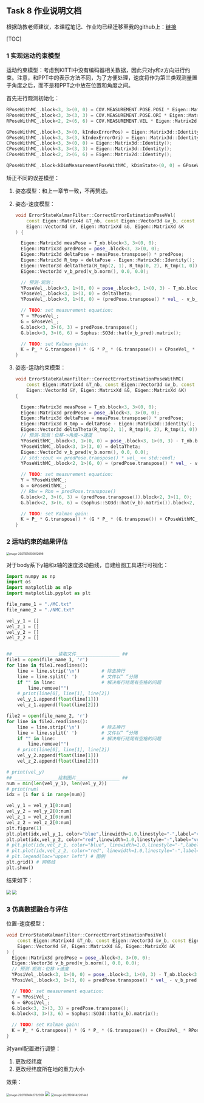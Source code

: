 ## Task 8 作业说明文档

根据助教老师建议，本课程笔记、作业均已经迁移至我的github上：[链接](https://github.com/ChenJiahao031008/sensor-fusion-for-slam)

[TOC]

### 1 实现运动约束模型

运动约束模型：考虑到KITTI中没有编码器相关数据，因此只对y和z方向进行约束。注意，和PPT中的表示方法不同，为了方便处理，速度将作为第三类观测量置于角度之后，而不是和PPT之中放在位置和角度之间。

首先进行观测初始化：

```c++
RPoseWithMC_.block<3, 3>(0, 0) = COV.MEASUREMENT.POSE.POSI * Eigen::Matrix3d::Identity();
RPoseWithMC_.block<3, 3>(3, 3) = COV.MEASUREMENT.POSE.ORI * Eigen::Matrix3d::Identity();
RPoseWithMC_.block<2, 2>(6, 6) = COV.MEASUREMENT.VEL * Eigen::Matrix2d::Identity();

GPoseWithMC_.block<3, 3>(0, kIndexErrorPos) = Eigen::Matrix3d::Identity();
GPoseWithMC_.block<3, 3>(3, kIndexErrorOri) = Eigen::Matrix3d::Identity();
CPoseWithMC_.block<3, 3>(0, 0) = Eigen::Matrix3d::Identity();
CPoseWithMC_.block<3, 3>(3, 3) = Eigen::Matrix3d::Identity();
CPoseWithMC_.block<2, 2>(6, 6) = Eigen::Matrix2d::Identity();

QPoseWithMC_.block<kDimMeasurementPoseWithMC, kDimState>(0, 0) = GPoseWithMC_;
```

矫正不同的误差模型：

1. 姿态模型：和上一章节一致，不再赘述。

2. 姿态-速度模型：

   ```c++
   void ErrorStateKalmanFilter::CorrectErrorEstimationPoseVel(
       const Eigen::Matrix4d &T_nb, const Eigen::Vector3d &v_b, const Eigen::Vector3d &w_b,
       Eigen::VectorXd &Y, Eigen::MatrixXd &G, Eigen::MatrixXd &K
   ) {
   
     Eigen::Matrix3d measPose = T_nb.block<3, 3>(0, 0);
     Eigen::Matrix3d predPose = pose_.block<3, 3>(0, 0);
     Eigen::Matrix3d deltaPose = measPose.transpose() * predPose;
     Eigen::Matrix3d R_tmp = deltaPose - Eigen::Matrix3d::Identity();
     Eigen::Vector3d deltaTheta(R_tmp(2, 1), R_tmp(0, 2), R_tmp(1, 0));
     Eigen::Vector3d v_b_pred(v_b.norm(), 0.0, 0.0);
   
     // 预测-观测：
     YPoseVel_.block<3, 1>(0, 0) = pose_.block<3, 1>(0, 3) - T_nb.block<3, 1>(0, 3);
     YPoseVel_.block<3, 1>(3, 0) = deltaTheta;
     YPoseVel_.block<3, 1>(6, 0) = (predPose.transpose() * vel_ - v_b_pred);
   
     // TODO: set measurement equation:
     Y = YPoseVel_;
     G = GPoseVel_;
     G.block<3, 3>(6, 3) = predPose.transpose();
     G.block<3, 3>(6, 6) = Sophus::SO3d::hat(v_b_pred).matrix();
   
     // TODO: set Kalman gain:
     K = P_ * G.transpose() * (G * P_ * (G.transpose()) + CPoseVel_ * RPoseVel_ * CPoseVel_.transpose()).inverse();
   }
   ```

3. 姿态-运动约束模型：

   ```c++
   void ErrorStateKalmanFilter::CorrectErrorEstimationPoseWithMC(
       const Eigen::Matrix4d &T_nb, const Eigen::Vector3d &v_b, const Eigen::Vector3d &w_b,
       Eigen::VectorXd &Y, Eigen::MatrixXd &G, Eigen::MatrixXd &K)
   {
   
     Eigen::Matrix3d measPose = T_nb.block<3, 3>(0, 0);
     Eigen::Matrix3d predPose = pose_.block<3, 3>(0, 0);
     Eigen::Matrix3d deltaPose = measPose.transpose() * predPose;
     Eigen::Matrix3d R_tmp = deltaPose - Eigen::Matrix3d::Identity();
     Eigen::Vector3d deltaTheta(R_tmp(2, 1), R_tmp(0, 2), R_tmp(1, 0));
     // 预测-观测：位移->角度->速度
     YPoseWithMC_.block<3, 1>(0, 0) = pose_.block<3, 1>(0, 3) - T_nb.block<3, 1>(0, 3);
     YPoseWithMC_.block<3, 1>(3, 0) = deltaTheta;
     Eigen::Vector3d v_b_pred(v_b.norm(), 0.0, 0.0);
     // std::cout << predPose.transpose() * vel_ << std::endl;
     YPoseWithMC_.block<2, 1>(6, 0) = (predPose.transpose() * vel_ - v_b_pred).block<2, 1>(1, 0);
   
     // TODO: set measurement equation:
     Y = YPoseWithMC_;
     G = GPoseWithMC_;
     // Rbw = Rbn = predPose.transpose()
     G.block<2, 3>(6, 3) = (predPose.transpose()).block<2, 3>(1, 0);
     G.block<2, 3>(6, 6) = (Sophus::SO3d::hat(v_b).matrix()).block<2, 3>(1, 0);
   
     // TODO: set Kalman gain:
     K = P_ * G.transpose() * (G * P_ * (G.transpose()) + CPoseWithMC_ * RPoseWithMC_ * CPoseWithMC_.transpose()).inverse();
   }
   ```

### 2 运动约束的结果评估

<img src="README.assets/image-20211014130812698.png" alt="image-20211014130812698" style="zoom:50%;" />

对于body系下y轴和z轴的速度波动曲线，自建绘图工具进行可视化：

```python
import numpy as np
import os
import matplotlib as mlp
import matplotlib.pyplot as plt

file_name_1 = "./MC.txt"
file_name_2 = "./NMC.txt"

vel_y_1 = []
vel_z_1 = []
vel_y_2 = []
vel_z_2 = []


## ________________读取文件________________ ##
file1 = open(file_name_1, 'r')
for line in file1.readlines():
    line = line.strip('\n')        # 除去换行
    line = line.split(' ')         # 文件以“ ”分隔
    if "" in line:                 # 解决每行结尾有空格的问题
        line.remove("")
    # print(line[0], line[1], line[2])
    vel_y_1.append(float(line[1]))
    vel_z_1.append(float(line[2]))

file2 = open(file_name_2, 'r')
for line in file2.readlines():
    line = line.strip('\n')        # 除去换行
    line = line.split(' ')         # 文件以“ ”分隔
    if "" in line:                 # 解决每行结尾有空格的问题
        line.remove("")
    # print(line[0], line[1], line[2])
    vel_y_2.append(float(line[1]))
    vel_z_2.append(float(line[2]))

# print(vel_y)
## ________________绘制图片________________ ##
num = min(len(vel_y_1), len(vel_y_2))
# print(num)
idx = [i for i in range(num)]

vel_y_1 = vel_y_1[0:num]
vel_y_2 = vel_y_2[0:num]
vel_z_1 = vel_z_1[0:num]
vel_z_2 = vel_z_2[0:num]
plt.figure(1)
plt.plot(idx,vel_y_1, color="blue",linewidth=1.0,linestyle="-",label="vel_y_1",alpha=0.9)    # 颜色 线宽 类型 标签 透明度
plt.plot(idx,vel_y_2, color="red",linewidth=1.0,linestyle="-",label="vel_y_2",alpha=0.9)    # 颜色 线宽 类型 标签 透明度
# plt.plot(idx,vel_z_1, color="blue", linewidth=1.0,linestyle="-",label="vel_z",alpha=0.9)    # 颜色 线宽 类型 标签 透明度
# plt.plot(idx,vel_z_2, color="red", linewidth=1.0,linestyle="-",label="vel_z",alpha=0.9)    # 颜色 线宽 类型 标签 透明度
# plt.legend(loc="upper left") # 图例
plt.grid() # 网格线
plt.show()

```

结果如下：

<img src="README.assets/Figure_y.png" style="zoom:72%;" />

<img src="README.assets/Figure_z.png" style="zoom:72%;" />

### 3 仿真数据融合与评估

位置-速度模型：

```c++
void ErrorStateKalmanFilter::CorrectErrorEstimationPosiVel(
    const Eigen::Matrix4d &T_nb, const Eigen::Vector3d &v_b, const Eigen::Vector3d &w_b,
    Eigen::VectorXd &Y, Eigen::MatrixXd &G, Eigen::MatrixXd &K
) {
  Eigen::Matrix3d predPose = pose_.block<3, 3>(0, 0);
  Eigen::Vector3d v_b_pred(v_b.norm(), 0.0, 0.0);
  // 预测-观测：位移->速度
  YPosiVel_.block<3, 1>(0, 0) = pose_.block<3, 1>(0, 3) - T_nb.block<3, 1>(0, 3);
  YPosiVel_.block<3, 1>(3, 0) = predPose.transpose() * vel_ - v_b_pred;

  // TODO: set measurement equation:
  Y = YPosiVel_;
  G = GPosiVel_;
  G.block<3, 3>(3, 3) = predPose.transpose();
  G.block<3, 3>(3, 6) = Sophus::SO3d::hat(v_b).matrix();

  // TODO: set Kalman gain:
  K = P_ * G.transpose() * (G * P_ * (G.transpose()) + CPosiVel_ * RPosiVel_ * CPosiVel_.transpose()).inverse();
}
```

对yaml配置进行调整：

1. 更改经纬度
2. 更改经纬度所在地的重力大小

效果：

<img src="README.assets/image-20211014142732359.png" alt="image-20211014142732359" style="zoom:50%;" />

<img src="README.assets/image-1634192990890.png" style="zoom:72%;" />

<img src="README.assets/image-20211014142201442.png" alt="image-20211014142201442" style="zoom: 50%;" />
